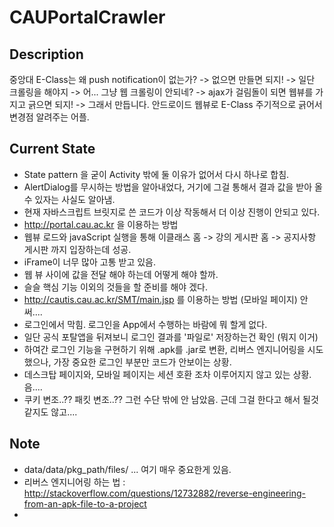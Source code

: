 CAUPortalCrawler
================
## Description
중앙대 E-Class는 왜 push notification이 없는가? ->  없으면 만들면 되지! -> 일단 크롤링을 해야지 -> 어... 그냥 웹  크롤링이 안되네? ->  ajax가 걸림돌이 되면 웹뷰를 가지고 긁으면 되지! -> 그래서 만듭니다. 안드로이드 웹뷰로 E-Class  주기적으로 긁어서 변경점 알려주는 어플.

## Current State
 * State pattern 을 굳이 Activity 밖에 둘 이유가 없어서 다시 하나로 합침.
 * AlertDialog를 무시하는 방법을 알아내었다, 거기에 그걸 통해서 결과 값을 받아 올 수 있자는 사실도 알아냄.
 * 현재 자바스크립트 브릿지로 쓴 코드가 이상 작동해서 더 이상 진행이 안되고 있다.
 * http://portal.cau.ac.kr 을 이용하는 방법  
  * 웹뷰 로드와 javaScript 실행을 통해 이클래스 홈 -> 강의 게시판 홈 -> 공지사항 게시판 까지 입장하는데 성공.  
  * iFrame이 너무 많아 고통 받고 있음.  
  * 웹 뷰 사이에 값을 전달 해야 하는데 어떻게 해야 할까.
  * 슬슬 핵심 기능 이외의 것들을 할 준비를 해야 겠다.
 * http://cautis.cau.ac.kr/SMT/main.jsp 를 이용하는 방법 (모바일 페이지)  안써....
  * 로그인에서 막힘. 로그인을 App에서 수행하는 바람에 뭐 할게 없다.
  * 일단 공식 포탈앱을 뒤져보니 로그인 결과를 '파일로' 저장하는건 확인 (뭐지 이거)
  * 하여간 로그인 기능을 구현하기 위해 .apk를 .jar로 변환, 리버스 엔지니어링을 시도했으나, 가장 중요한 로그인 부분만 코드가 안보이는 상황.
  * 데스크탑 페이지와, 모바일 페이지는 세션 호환 조차 이루어지지 않고 있는 상황. 음....
  * 쿠키 변조..?? 패킷 변조..?? 그런 수단 밖에 안 남았음. 근데 그걸 한다고 해서 될것 같지도 않고....
 
## Note
 * data/data/pkg_path/files/ ... 여기 매우 중요한게 있음.
 * 리버스 엔지니어링 하는 법 : http://stackoverflow.com/questions/12732882/reverse-engineering-from-an-apk-file-to-a-project
 * 
